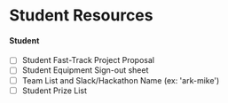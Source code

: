 # Student Resources

#### Student
- [ ] Student Fast-Track Project Proposal
- [ ] Student Equipment Sign-out sheet
- [ ] Team List and Slack/Hackathon Name (ex: 'ark-mike')
- [ ] Student Prize List
